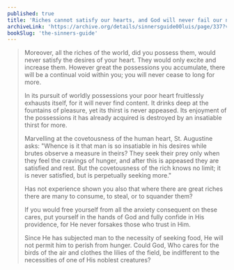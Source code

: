 ```yaml
---
published: true
title: 'Riches cannot satisfy our hearts, and God will never fail our needs'
archiveLink: 'https://archive.org/details/sinnersguide00luis/page/337?view=theater'
bookSlug: 'the-sinners-guide'
---
```


> Moreover, all the riches of the world, did you possess them, would never satisfy the desires of your heart. They would only excite and increase them. However great the possessions you accumulate, there will be a continual void within you; you will never cease to long for more.
>
> In its pursuit of worldly possessions your poor heart fruitlessly exhausts itself, for it will never find content. It drinks deep at the fountains of pleasure, yet its thirst is never appeased. Its enjoyment of the possessions it has already acquired is destroyed by an insatiable thirst for more.
>
> Marvelling at the covetousness of the human heart, St. Augustine asks: "Whence is it that man is so insatiable in his desires while brutes observe a measure in theirs? They seek their prey only when they feel the cravings of hunger, and after this is appeased they are satisfied and rest. But the covetousness of the rich knows no limit; it is never satisfied, but is perpetually seeking more."
>
> Has not experience shown you also that where there are great riches there are many to consume, to steal, or to squander them?
>
> If you would free yourself from all the anxiety consequent on these cares, put yourself in the hands of God and fully confide in His providence, for He never forsakes those who trust in Him.
>
> Since He has subjected man to the necessity of seeking food, He will not permit him to perish from hunger. Could God, Who cares for the birds of the air and clothes the lilies of the field, be indifferent to the necessities of one of His noblest creatures?
